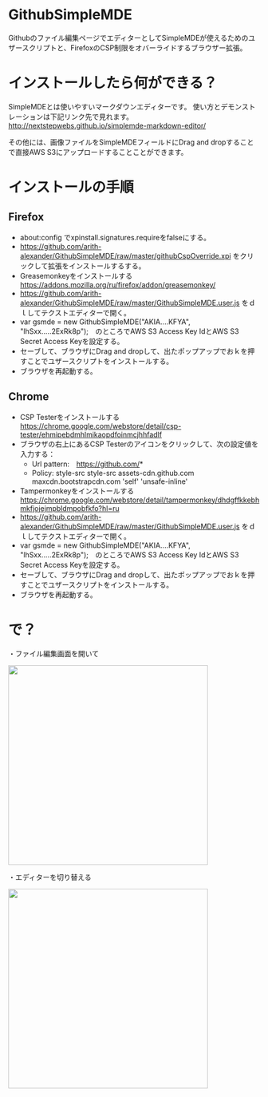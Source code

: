 # GithubSimpleMDE
Githubのファイル編集ページでエディターとしてSimpleMDEが使えるためのユザースクリプトと、FirefoxのCSP制限をオバーライドするブラウザー拡張。

# インストールしたら何ができる？
SimpleMDEとは使いやすいマークダウンエディターです。
使い方とデモンストレーションは下記リンク先で見れます。
http://nextstepwebs.github.io/simplemde-markdown-editor/

その他には、画像ファイルをSimpleMDEフィールドにDrag and dropすることで直接AWS S3にアップロードすることことができます。

# インストールの手順
## Firefox
* about:config でxpinstall.signatures.requireをfalseにする。
* https://github.com/arith-alexander/GithubSimpleMDE/raw/master/githubCspOverride.xpi をクリックして拡張をインストールするする。
* Greasemonkeyをインストールする　https://addons.mozilla.org/ru/firefox/addon/greasemonkey/
* https://github.com/arith-alexander/GithubSimpleMDE/raw/master/GithubSimpleMDE.user.js をｄｌしてテクストエディターで開く。
* var gsmde = new GithubSimpleMDE("AKIA....KFYA", "lhSxx.....2ExRk8p");　のところでAWS S3 Access Key IdとAWS S3 Secret Access Keyを設定する。
* セーブして、ブラウザにDrag and dropして、出たポップアップでおｋを押すことでユザースクリプトをインストールする。
* ブラウザを再起動する。

## Chrome
* CSP Testerをインストールする https://chrome.google.com/webstore/detail/csp-tester/ehmipebdmhlmikaopdfoinmcjhhfadlf
* ブラウザの右上にあるCSP Testerのアイコンをクリックして、次の設定値を入力する：
  * Url pattern:　https://github.com/*
  * Policy: style-src style-src assets-cdn.github.com maxcdn.bootstrapcdn.com 'self' 'unsafe-inline'
* Tampermonkeyをインストールする　https://chrome.google.com/webstore/detail/tampermonkey/dhdgffkkebhmkfjojejmpbldmpobfkfo?hl=ru
* https://github.com/arith-alexander/GithubSimpleMDE/raw/master/GithubSimpleMDE.user.js をｄｌしてテクストエディターで開く。
* var gsmde = new GithubSimpleMDE("AKIA....KFYA", "lhSxx.....2ExRk8p");　のところでAWS S3 Access Key IdとAWS S3 Secret Access Keyを設定する。
* セーブして、ブラウザにDrag and dropして、出たポップアップでおｋを押すことでユザースクリプトをインストールする。
* ブラウザを再起動する。


# で？
・ファイル編集画面を開いて

<img src="https://arismile-documents.s3.amazonaws.com/pen_1452653008.PNG" width="400">

・エディターを切り替える

<img src="https://arismile-documents.s3.amazonaws.com/bar_1452653119.PNG" width="400">
